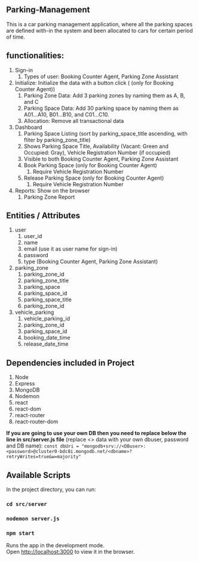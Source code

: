 ## Parking-Management
This is a car parking management application, where all the parking spaces are defined
with-in the system and been allocated to cars for certain period of time.

## functionalities:
1. Sign-in
    1. Types of user: Booking Counter Agent, Parking Zone Assistant 
2. Initialize: Initialize the data with a button click ( (only for Booking Counter Agent))
    1. Parking Zone Data: Add 3 parking zones by naming them as A, B, and C
    2. Parking Space Data: Add 30 parking space by naming them as A01...A10, B01...B10, and C01...C10.
    3. Allocation: Remove all transactional data
3. Dashboard
    1. Parking Space Listing (sort by parking_space_title ascending, with fliter by parking_zone_title)
    2. Shows Parking Space Title, Availability (Vacant: Green and Occupied: Gray), Vehicle Registration Number (if occupied)
    3. Visible to both Booking Counter Agent, Parking Zone Assistant
    4. Book Parking Space (only for Booking Counter Agent)
        1. Require Vehicle Registration Number
    5. Release Parking Space (only for Booking Counter Agent)
        1. Require Vehicle Registration Number
4. Reports: Show on the browser
    1. Parking Zone Report
    
## Entities / Attributes
1. user
    1. user_id
    2. name
    3. email (use it as user name for sign-in)
    4. password
    5. type (Booking Counter Agent, Parking Zone Assistant)
2. parking_zone
    1. parking_zone_id
    2. parking_zone_title
    3. parking_space
    4. parking_space_id
    5. parking_space_title
    6. parking_zone_id
3. vehicle_parking
    1. vehicle_parking_id
    2. parking_zone_id
    3. parking_space_id
    4. booking_date_time
    5. release_date_time

## Dependencies included in Project
1. Node
2. Express
3. MongoDB
4. Nodemon
5. react
6. react-dom
7. react-router
8. react-router-dom

**If you are going to use your own DB then you need to replace below the line in src/server.js file** (replace <> data with your own dbuser, password and DB name):
`const dbUri = "mongodb+srv://<DBuser>:<password>@cluster0-bdc8i.mongodb.net/<dbname>?retryWrites=true&w=majority"`

## Available Scripts

In the project directory, you can run:

### `cd src/server`
### `nodemon server.js`

### `npm start`

Runs the app in the development mode.<br />
Open [http://localhost:3000](http://localhost:3000) to view it in the browser.
